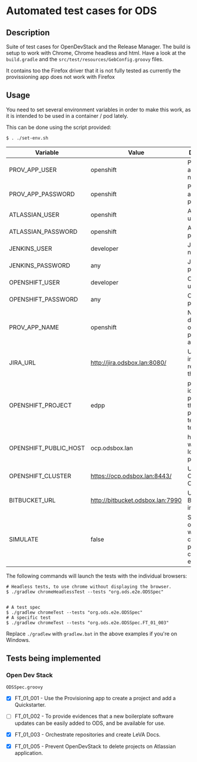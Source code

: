 # Automated test cases for ODS

## Description
Suite of test cases for OpenDevStack and the Release Manager.
The build is setup to work with Chrome, Chrome headless and html. Have a look at the `build.gradle` and the `src/test/resources/GebConfig.groovy` files.

It contains too the Firefox driver that it is not fully tested as currently the provissioning app does not work with Firefox

## Usage
You need to set several environment variables in order to make this work, as it is intended to be used in a container / pod lately.

This can be done using the script provided:
```sh
$ . ./set-env.sh
```

| Variable              | Value                            | Description                                                                  |
|-----------------------|----------------------------------|----------------------------------------------------------------------------- |
| PROV_APP_USER         | openshift                        | Provisioning app user name                                                   |
| PROV_APP_PASSWORD     | openshift                        | Provisioning app password                                                    |
| ATLASSIAN_USER        | openshift                        | Atlassian user name                                                          |
| ATLASSIAN_PASSWORD    | openshift                        | Atlassian password                                                           |
| JENKINS_USER          | developer                        | Jenkins user name                                                            |
| JENKINS_PASSWORD      | any                              | Jenkins password                                                             |
| OPENSHIFT_USER        | developer                        | Openshift user name                                                          |
| OPENSHIFT_PASSWORD    | any                              | Openshift password                                                           |
| PROV_APP_NAME         | openshift                        | Name of the deployment of the provisioning app                               |
| JIRA_URL              | http://jira.odsbox.lan:8080/     | Url of Jira instance related with the prov app                               |
| OPENSHIFT_PROJECT     | edpp                             | project identifier for prov app in the preliminary tests(jira tests)         |
| OPENSHIFT_PUBLIC_HOST | ocp.odsbox.lan                   | host where we can locate the prov app                                        |
| OPENSHIFT_CLUSTER     | https://ocp.odsbox.lan:8443/     | URL of the Openshift Cluster                                                 |
| BITBUCKET_URL         | http://bitbucket.odsbox.lan:7990 | Url of Bitbucket instance                                                    |
| SIMULATE              | false                            | Specify (true or false)  if we skip the creation of project, components, etc |

The following commands will launch the tests with the individual browsers:

```shell script
# Headless tests, to use chrome without displaying the browser.
$ ./gradlew chromeHeadlessTest --tests "org.ods.e2e.ODSSpec"


# A test spec
$ ./gradlew chromeTest --tests "org.ods.e2e.ODSSpec"
# A specific test
$ ./gradlew chromeTest --tests "org.ods.e2e.ODSSpec.FT_01_003"
```

Replace `./gradlew` with `gradlew.bat` in the above examples if you're on Windows.

## Tests being implemented
### Open Dev Stack
```ODSSpec.groovy```
- [x] FT_01_001 - Use the Provisioning app to create a project and add a Quickstarter.
- [ ] FT_01_002 - To provide evidences that a new boilerplate software updates can be easily added to ODS, and be available for use.
- [x] FT_01_003 - Orchestrate repositories and create LeVA Docs.
- [x] FT_01_005 - Prevent OpenDevStack to delete projects on Atlassian application.

